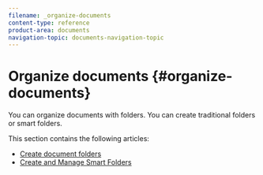 ```yaml
---
filename: _organize-documents
content-type: reference
product-area: documents
navigation-topic: documents-navigation-topic
---
```




# Organize documents {#organize-documents}

You can organize documents with folders. You can create traditional folders or smart folders.


This section contains the following articles:



* [Create document folders](create-documents-folder.md) 
* [Create and Manage Smart Folders](create-manage-smart-folders.md) 


